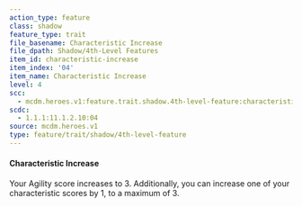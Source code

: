 ```yaml
---
action_type: feature
class: shadow
feature_type: trait
file_basename: Characteristic Increase
file_dpath: Shadow/4th-Level Features
item_id: characteristic-increase
item_index: '04'
item_name: Characteristic Increase
level: 4
scc:
  - mcdm.heroes.v1:feature.trait.shadow.4th-level-feature:characteristic-increase
scdc:
  - 1.1.1:11.1.2.10:04
source: mcdm.heroes.v1
type: feature/trait/shadow/4th-level-feature
---
```


#### Characteristic Increase

Your Agility score increases to 3. Additionally, you can increase one of your characteristic scores by 1, to a maximum of 3.
